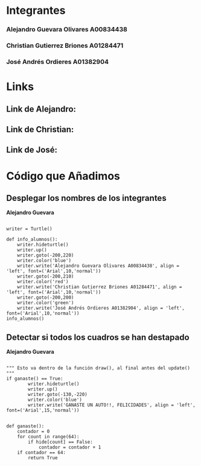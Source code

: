 # Integrantes
### Alejandro Guevara Olivares A00834438
### Christian Gutierrez Briones A01284471
### José Andrés Ordieres A01382904

# Links
## Link de Alejandro:

## Link de Christian:

## Link de José:

# Código que Añadimos
## Desplegar los nombres de los integrantes
**Alejandro Guevara**
```

writer = Turtle()

def info_alumnos():
    writer.hideturtle()
    writer.up()
    writer.goto(-200,220)
    writer.color('blue')
    writer.write('Alejandro Guevara Olivares A00834438', align = 'left', font=('Arial',10,'normal'))
    writer.goto(-200,210)
    writer.color('red')
    writer.write('Christian Gutierrez Briones A01284471', align = 'left', font=('Arial',10,'normal'))
    writer.goto(-200,200)
    writer.color('green')
    writer.write('José Andrés Ordieres A01382904', align = 'left', font=('Arial',10,'normal'))
info_alumnos()

```

## Detectar si todos los cuadros se han destapado
**Alejandro Guevara**
```

""" Esto va dentro de la función draw(), al final antes del update() """
if ganaste() == True:
        writer.hideturtle()
        writer.up()
        writer.goto(-130,-220)
        writer.color('blue')
        writer.write('GANASTE UN AUTO!!, FELICIDADES', align = 'left', font=('Arial',15,'normal'))
        
        
def ganaste():
    contador = 0
    for count in range(64):
        if hide[count] == False:
            contador = contador + 1
    if contador == 64:
        return True

```
